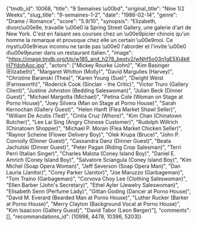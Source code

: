 {"tmdb_id": 10068, "title": "9 Semaines \u00bd", "original_title": "Nine 1/2 Weeks", "slug_title": "9-semaines-1-2", "date": "1986-02-14", "genre": "Drame / Romance", "score": "5.9/10", "synopsis": "Elizabeth, divorc\u00e9e, travaille \u00e0 la Spring Street Gallery, une galerie d'art de New York. C'est en faisant ses courses chez un \u00e9picier chinois qu'un homme la remarque et provoque chez elle un certain \u00e9moi. Ce myst\u00e9rieux inconnu ne tarde pas \u00e0 l'aborder et l'invite \u00e0 d\u00e9jeuner dans un restaurant italien.", "image": "https://image.tmdb.org/t/p/w185_and_h278_bestv2/wNhf5o03n1gE5Xj4kKH7YdohAoc.jpg", "actors": ["Mickey Rourke (John)", "Kim Basinger (Elizabeth)", "Margaret Whitton (Molly)", "David Margulies (Harvey)", "Christine Baranski (Thea)", "Karen Young (Sue)", "Dwight Weist (Farnsworth)", "Roderick Cook (Sinclair - the Critic)", "Victor Truro (Gallery Client)", "Justine Johnston (Bedding Saleswoman)", "Julian Beck (Dinner Guest)", "Michael Margotta (Michael)", "Petina Cole (Woman on Stage at Porno House)", "Joey Silvera (Man on Stage at Porno House)", "Sarah Kernochan (Gallery Guest)", "Helen Hanft (Flea Market Shawl Seller)", "William De Acutis (Ted)", "Cintia Cruz (Whore)", "Kim Chan (Chinatown Butcher)", "Lee Lai Sing (Angry Chinese Customer)", "Rudolph Willrich (Chinatown Shopper)", "Michael P. Moran (Flea Market Chicken Seller)", "Raynor Scheine (Flower Delivery Boy)", "Olek Krupa (Bruce)", "John P. Connolly (Dinner Guest)", "Cassandra Danz (Dinner Guest)", "Beata Jachulski (Dinner Guest)", "Peter Pagan (Riding Crop Salesman)", "Terri Perri (Italian Singer)", "Charles Malota (Coney Island Boy)", "Daniel E. Amrich (Coney Island Boy)", "Salvatore Sciangula (Coney Island Boy)", "Kim Michel (Soap Opera Woman)", "Jeff Severson (Soap Opera Man)", "Dan Lauria (Janitor)", "Corey Parker (Janitor)", "Joe Maruzzo (Garbageman)", "Tom Traino (Garbageman)", "Corvova Choy Lee (Clothing Saleswoman)", "Ellen Barber (John's Secretary)", "Ethel Ayler (Jewelry Saleswoman)", "Elisabeth Senn (Perfume Lady)", "Gittan Goding (Dancer at Porno House)", "David M. Everard (Bearded Man at Porno House)", "Luther Rucker (Barker at Porno House)", "Merry Clayton (Background Vocal at Porno House)", "Kim Isaacson (Gallery Guest)", "David Tabor (Leon Berger)"], "comments": [], "recommandations_id": [10998, 4478, 10396, 5203]}